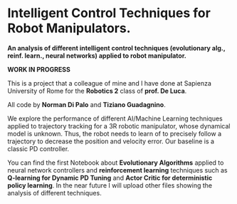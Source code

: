 # Intelligent Control Techniques for Robot Manipulators.
**An analysis of different intelligent control techniques (evolutionary alg., reinf. learn., neural networks) applied to robot manipulator.**

**WORK IN PROGRESS**

This is a project that a colleague of mine and I have done at Sapienza University of Rome for the **Robotics 2** class of **prof. De Luca**. 

All code by **Norman Di Palo** and **Tiziano Guadagnino**.

We explore the performance of different AI/Machine Learning techniques applied to trajectory tracking for a 3R robotic manipulator, whose dynamical model is unknown. Thus, the robot needs to learn of to precisely follow a trajectory to decrease the position and velocity error.
Our baseline is a classic PD controller.

You can find the first Notebook about **Evolutionary Algorithms** applied to neural network controllers and **reinforcement learning** techniques such as **Q-learning for Dynamic PD Tuning** and **Actor Critic for deterministic policy learning**.
In the near future I will upload other files showing the analysis of different techniques.
